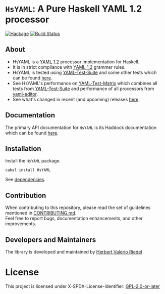 # `HsYAML`: A Pure Haskell YAML 1.2 processor  
[![Hackage](https://img.shields.io/hackage/v/HsYAML.svg)](http://hackage.haskell.org/package/HsYAML) [![Build Status](https://travis-ci.org/haskell-hvr/HsYAML.svg?branch=0.2)](https://travis-ci.org/haskell-hvr/HsYAML)

## About  

* HsYAML is a [YAML 1.2](https://yaml.org/spec/1.2/spec.html) processor implementation for Haskell.  
* It is in strict compliance with [YAML 1.2](https://yaml.org/spec/1.2/spec.html) grammer rules.
* HsYAML is tested using [YAML-Test-Suite](https://github.com/yaml/yaml-test-suite) and some other tests which can be found [here](https://github.com/haskell-hvr/HsYAML/tree/0.2/tests). 
* See HsYAML's performance on [YAML-Test-Matrix](https://matrix.yaml.io) which combines all tests from [YAML-Test-Suite](https://github.com/yaml/yaml-test-suite) and performance of all processors from [yaml-editor](https://github.com/yaml/yaml-editor).
* See what's changed in recent (and upcoming) releases [here](https://github.com/haskell-hvr/HsYAML/blob/0.2/ChangeLog.md).

## Documentation
The primary API documentation for `HsYAML` is its Haddock documentation which can be found [here](http://hackage.haskell.org/package/HsYAML).  

## Installation

Install the `HsYAML` package. 
```
cabal install HsYAML
```

See [dependencies](http://hackage.haskell.org/package/HsYAML).

## Contribution

When contributing to this repository, please read the set of guidelines mentioned in [CONTRIBUTING.md](CONTRIBUTING.md).   
Feel free to report bugs, documentation enhancements, and other improvements.

## Developers and Maintainers

The library is developed and maintained by [Herbert Valerio Riedel](https://github.com/hvr)

# License

This project is licensed under X-SPDX-License-Identifier: [GPL-2.0-or-later](https://spdx.org/licenses/GPL-2.0-or-later.html)